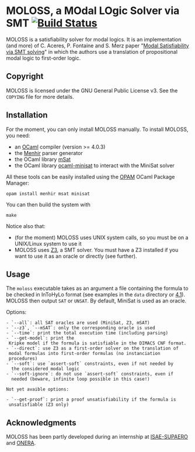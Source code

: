    # MOLOSS, a MOdal LOgic Solver via SMT [![Build Status](https://travis-ci.org/Meleagant/MOLOSS.svg?branch=master)](https://travis-ci.org/Meleagant/MOLOSS)

MOLOSS is a satisfiability solver for modal logics. It is an
implementation (and more) of C. Aceres, P. Fontaine and S. Merz paper
"[Modal Satisfiability via SMT solving](https://doi.org/10.1007/978-3-319-15545-6_5)" in which the authors use a
translation of propositional modal logic to first-order
logic.

## Copyright

   MOLOSS is licensed under the GNU General Public License v3. See
   the `COPYING` file for more details.

## Installation

   For the moment, you can only install MOLOSS manually. To install
   MOLOSS, you need:

   - an [OCaml](http://ocaml.org/) compiler (version >= 4.0.3)
   - the [Menhir](http://gallium.inria.fr/`fpottier/menhir/) parser generator
   - the OCaml library [mSat](https://github.com/Gbury/mSAT)
   - the OCaml library [ocaml-minisat](https://github.com/c-cube/ocaml-minisat) to interact with the MiniSat
     solver

   All these tools can be easily installed using the [OPAM](https://opam.ocaml.org/) OCaml
   Package Manager:

   ```shell
   opam install menhir msat minisat
   ```

   You can then build the system with

   ```shell
   make
   ```

   Notice also that:

   - (for the moment) MOLOSS uses UNIX system calls, so you must be on
     a UNIX/Linux system to use it
   - MOLOSS uses [Z3](https://github.com/Z3Prover/z3), a SMT solver.
	 You must have a Z3 installed
	 if you want to use it as an oracle or directly (see
     further).

## Usage

   The `moloss` executable takes as an argument a file containing the
   formula to be checked in InToHyLo format (see examples in the `data` directory or 
   [4.1](http://cs.ru.nl/paar16/paper-07.pdf)). 
   MOLOSS then output `SAT` or `UNSAT`. 
   By default, MiniSat is used as an oracle.

   Options:

    - `--all`: all SAT oracles are used (MiniSat, Z3, mSAT)
    - `--z3`, `--mSAT`: only the corresponding oracle is used
    - `--time`: print the total execution time (including parsing)
    - `--get-model`: print the
     Kripke model if the formula is satisfiable in the DIMACS CNF format.
    - `--direct`: use Z3 as a first-order solver on the translation of
     modal formulas into first-order formulas (no instanciation
     procedures)
    - `--soft`: use `assert-soft` constraints, even if not needed by
      the considered modal logic
    - `--soft-ignore`: do not use `assert-soft` constraints, even if
      needed (beware, infinite loop possible in this case!)

    Not yet avaible options:

    - `--get-proof`: print a proof unsatisfiability if the formula is
     unsatisfiable (Z3 only)

## Acknowledgments

   MOLOSS has been partly developed during an internship at
   [ISAE-SUPAERO](https://www.isae-supaero.fr/en/) and
   [ONERA](http://www.onera.fr/en).
